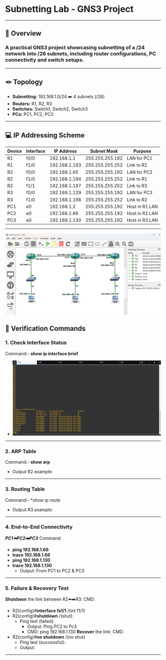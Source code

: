 # Subnetting Lab - GNS3 Project
--------------
## 📌 Overview
### A practical GNS3 project showcasing subnetting of a /24 network into /26 subnets, including router configurations, PC connectivity and switch setups.
---
## 🪢 Topology
- **Subnetting:** 192.168.1.0/24 ➡️ 4 subnets (/26)
- **Routers:** R1, R2, R3
- **Switches:** Switch1, Switch2, Switch3
- **PCs:** PC1, PC2, PC3
---

## 💻 IP Addressing Scheme

| Device | Interface |     IP Address     |   Subnet Mask   |     Purpose     |
|--------| --------- | ------------------ | --------------- | --------------- |
|   R1   |    f0/0   |   192.168.1.1      | 255.255.255.192 |   LAN for PC1   |
|   R1   |    f1/0   |   192.168.1.193    | 255.255.255.252 |   Link to R2    |
|   R2   |    f0/0   |   192.168.1.65     | 255.255.255.192 |   LAN for PC2   |
|   R2   |    f1/0   |   192.168.1.194    | 255.255.255.252 |   Link to R1    |
|   R2   |    f1/1   |   192.168.1.197    | 255.255.255.252 |   Link to R3    |
|   R3   |    f0/0   |   192.168.1.129    | 255.255.255.192 |   LAN for PC3   |
|   R3   |    f1/0   |   192.168.1.198    | 255.255.255.252 |   Link to R2    |
|   PC1  |    e0     |   192.168.1.2      | 255.255.255.192 |  Host in R1 LAN |
|   PC2  |    e0     |   192.168.1.66     | 255.255.255.192 |  Host in R2 LAN |
|   PC3  |    e0     |   192.168.1.130    | 255.255.255.192 |  Host in R3 LAN |

---
![Network Topology](../screenshots/Screenshot%202025-09-16%20193617.png)

## 🔎 Verification Commands
### 1. Check Interface Status
Command:- **show ip interface brief**
- ![Output R1 example](../screenshots/Screenshot%202025-09-16%20194315.png)


----
### 2. ARP Table
Command:- **show arp**
- Output R2 example:

---
### 3. Routing Table
Command:- **show ip route*
- Output R3 example:

 ---

 ### 4. End-to-End Connectivity
 ***PC1⬅️PC2➡️PC3***
Command:
- **ping 192.168.1.66**
- **trace 192.168.1.66**
- **ping 192.168.1.130**
- **trace 192.168.1.130**
  - Output: From PC1 to PC2 & PC3

---
### 5. Failure & Recovery Test
**Shutdwon** the link between R2⬅️➡️R3:
CMD:
- R2(config)#**interface fa1/1** /(int f1/1)
- R2(config)#**shutdown** /(shut)
  - Ping test (failed):
     - Output: Ping PC2 to Pc3
     - CMD: ping 192.168.1.130
**Recover** the link:
CMD:
- R2(config)#**no shutdown** /(no shut)
  - Ping test (successful):
  - Output:

---
